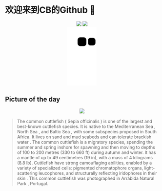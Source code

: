 
# 欢迎来到CB的Github 👋

<div align="center">
  <img height="137px" src="https://github-readme-stats.vercel.app/api?username=SuperCB&show_icons=true&theme=radical" />
  <img height="137px" src="https://github-readme-stats.vercel.app/api/top-langs/?username=SuperCB&hide_title=true&hide_border=true&layout=compact&langs_count=6&text_color=000&icon_color=fff" />
</div>


<div align="center">
    <img src="./contribution-snake/github-contribution-grid-snake.svg" />
</div>



## Picture of the day
<div align="center">
  <img width=400px src="https://upload.wikimedia.org/wikipedia/commons/thumb/6/65/Sepia_com%C3%BAn_%28Sepia_officinalis%29%2C_Parque_natural_de_la_Arr%C3%A1bida%2C_Portugal%2C_2020-07-21%2C_DD_62.jpg/750px-Sepia_com%C3%BAn_%28Sepia_officinalis%29%2C_Parque_natural_de_la_Arr%C3%A1bida%2C_Portugal%2C_2020-07-21%2C_DD_62.jpg" />
</div>

>The  common cuttlefish  ( Sepia officinalis ) is one of the largest and best-known  cuttlefish  species. It is native to the  Mediterranean Sea ,  North Sea , and  Baltic Sea , with some subspecies proposed in South Africa. It lives on sand and mud seabeds and can tolerate  brackish water . The common cuttlefish is a migratory species, spending the summer and spring inshore for spawning and then moving to depths of 100 to 200 metres (330 to 660 ft) during autumn and winter. It has a  mantle  of up to 49 centimetres (19 in), with a mass of 4 kilograms (8.8 lb). Cuttlefish have strong  camouflaging  abilities, enabled by a variety of specialized cells: pigmented  chromatophore  organs, light-scattering leucophores, and structurally reflecting iridophores in their  skin . This common cuttlefish was photographed in  Arrábida Natural Park , Portugal.


